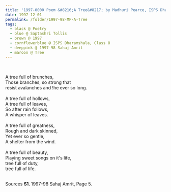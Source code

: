 ```yaml
---
title: '1997-0000 Poem &#8216;A Tree&#8217; by Madhuri Pearce, ISPS Dharamshala, Class 10 from 1997-98 Sahaj Amrit, Page 5'
date: 1997-12-01
permalink: /folder/1997-98-MP-A-Tree
tags:
  - black @ Poetry
  - blue @ Saptashri Tollis
  - brown @ 1997
  - cornflowerblue @ ISPS Dharamshala, Class 8
  - deeppink @ 1997-98 Sahaj Amrit
  - maroon @ Tree
---
```


<br>

<p>
A tree full of brunches,<br>
Those branches, so strong that<br>
resist avalanches and !he ever so long.<br>
<br>
A tree full of hollows,<br>
A tree full of leaves,<br>
So after rain follows,<br>
A whisper of leaves.<br>
<br>
A tree full of greatness,<br>
Rough and dark skinned,<br>
Yet ever so gentle,<br>
A shelter from the wind.<br>
<br>
A tree full of beauty,<br>
Playing sweet songs on it's life,<br>
tree full of duty,<br>
tree full of life.
</p>

<br>

<wave-list>
<list-title color="DarkSeaGreen" width="40">Sources</list-title>
  <list-item color="BlanchedAlmond"  width="280"><b>S1. </b> 1997-98 Sahaj Amrit, Page 5.</list-item>
</wave-list>